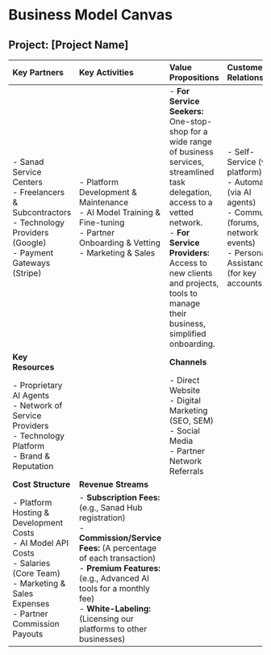 
# Business Model Canvas

## Project: [Project Name]

| Key Partners | Key Activities | Value Propositions | Customer Relationships | Customer Segments |
| :--- | :--- | :--- | :--- | :--- |
| - Sanad Service Centers <br> - Freelancers & Subcontractors <br> - Technology Providers (Google) <br> - Payment Gateways (Stripe) | - Platform Development & Maintenance <br> - AI Model Training & Fine-tuning <br> - Partner Onboarding & Vetting <br> - Marketing & Sales | - **For Service Seekers:** One-stop-shop for a wide range of business services, streamlined task delegation, access to a vetted network. <br> - **For Service Providers:** Access to new clients and projects, tools to manage their business, simplified onboarding. | - Self-Service (via platform) <br> - Automated (via AI agents) <br> - Community (forums, network events) <br> - Personal Assistance (for key accounts) | - SMEs in Oman <br> - Government Entities <br> - Individual Entrepreneurs <br> - Freelancers & Service Agencies |
| **Key Resources** | | **Channels** |
| - Proprietary AI Agents <br> - Network of Service Providers <br> - Technology Platform <br> - Brand & Reputation | | - Direct Website <br> - Digital Marketing (SEO, SEM) <br> - Social Media <br> - Partner Network Referrals |
| **Cost Structure** | **Revenue Streams** |
| - Platform Hosting & Development Costs <br> - AI Model API Costs <br> - Salaries (Core Team) <br> - Marketing & Sales Expenses <br> - Partner Commission Payouts | - **Subscription Fees:** (e.g., Sanad Hub registration) <br> - **Commission/Service Fees:** (A percentage of each transaction) <br> - **Premium Features:** (e.g., Advanced AI tools for a monthly fee) <br> - **White-Labeling:** (Licensing our platforms to other businesses) |
